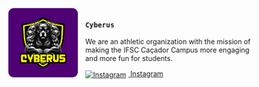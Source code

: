 <img src="https://raw.githubusercontent.com/cyberus-athletics/.github/refs/heads/master/profile/cyberus-full.png" align="left" width="140" style="border-radius: 8%; margin-right: 15px;"/>

### `Cyberus`

We are an athletic organization with the mission of making the IFSC Caçador Campus more engaging and more fun for students.

<a href="https://www.instagram.com/aaasecyberus/">
  <img src="https://upload.wikimedia.org/wikipedia/commons/a/a5/Instagram_icon.png" alt="Instagram" width="20" style="vertical-align: middle; margin-right: 5px;"/>
  Instagram
</a>

